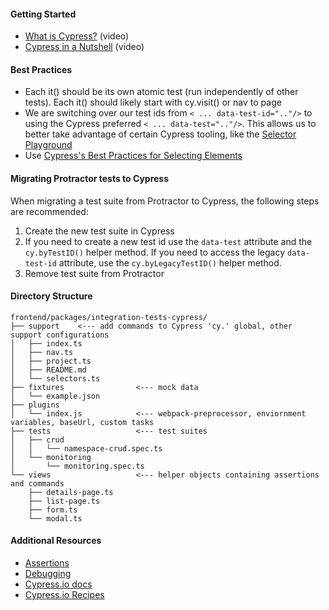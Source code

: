 #### Getting Started
- [What is Cypress?](https://www.youtube.com/watch?v=dr10Z-HpsCQ) (video)
- [Cypress in a Nutshell](https://www.youtube.com/watch?v=LcGHiFnBh3Y) (video)

#### Best Practices
- Each it() should be its own atomic test (run independently of other tests).  Each it() should likely start with
cy.visit() or nav to page
- We are switching over our test ids from `< ... data-test-id=".."/>` to using the Cypress preferred 
`< ... data-test=".."/>`.  This allows us to better take advantage of certain Cypress tooling, like the 
[Selector Playground](https://docs.cypress.io/guides/core-concepts/test-runner.html#Selector-Playground) 
- Use [Cypress's Best Practices for Selecting Elements](https://docs.cypress.io/guides/references/best-practices.html)

#### Migrating Protractor tests to Cypress

When migrating a test suite from Protractor to Cypress, the following steps are recommended:
1. Create the new test suite in Cypress
2. If you need to create a new test id use the `data-test` attribute and the `cy.byTestID()` helper method.
If you need to access the legacy `data-test-id` attribute, use the `cy.byLegacyTestID()` helper method.
3. Remove test suite from Protractor

#### Directory Structure
```
frontend/packages/integration-tests-cypress/
├── support    <--- add commands to Cypress 'cy.' global, other support configurations
│   ├── index.ts
│   ├── nav.ts
│   ├── project.ts
│   ├── README.md
│   └── selectors.ts
├── fixtures                <--- mock data
│   └── example.json
├── plugins
│   └── index.js            <--- webpack-preprocessor, enviornment variables, baseUrl, custom tasks
├── tests                   <--- test suites
│   ├── crud
│   │   └── namespace-crud.spec.ts
│   └── monitoring
│       └── monitoring.spec.ts
└── views                   <--- helper objects containing assertions and commands
    ├── details-page.ts
    ├── list-page.ts
    ├── form.ts    
    └── modal.ts
```

#### Additional Resources
- [Assertions](https://docs.cypress.io/guides/references/assertions.html#Chai)
- [Debugging](https://docs.cypress.io/guides/guides/debugging.html#Using-debugger)
- [Cypress.io docs](https://docs.cypress.io/guides/core-concepts/introduction-to-cypress.html#Cypress-Can-Be-Simple-Sometimes)
- [Cypress.io Recipes](https://docs.cypress.io/examples/examples/recipes.html#Fundamentals)

